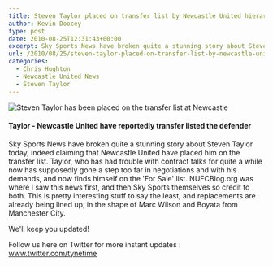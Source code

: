 ```yaml
---
title: Steven Taylor placed on transfer list by Newcastle United hierarchy
author: Kevin Doocey
type: post
date: 2010-08-25T12:31:43+00:00
excerpt: Sky Sports News have broken quite a stunning story about Steven Taylor today, indeed claiming that Newcastle United have placed him..
url: /2010/08/25/steven-taylor-placed-on-transfer-list-by-newcastle-united-hierarchy/
categories:
  - Chris Hughton
  - Newcastle United News
  - Steven Taylor
---
```


![Steven Taylor has been placed on the transfer list at Newcastle](https://static.guim.co.uk/sys-images/Football/Pix/pictures/2009/8/7/1249662390202/Steven-Taylor-001.jpg "Taylor placed on transfer list")

#### Taylor - Newcastle United have reportedly transfer listed the defender

Sky Sports News have broken quite a stunning story about Steven Taylor today, indeed claiming that Newcastle United have placed him on the transfer list. Taylor, who has had trouble with contract talks for quite a while now has supposedly gone a step too far in negotiations and with his demands, and now finds himself on the 'For Sale' list. NUFCBlog.org was where I saw this news first, and then Sky Sports themselves so credit to both. This is pretty interesting stuff to say the least, and replacements are already being lined up, in the shape of Marc Wilson and Boyata from Manchester City.

We'll keep you updated!

Follow us here on Twitter for more instant updates : www.twitter.com/tynetime
